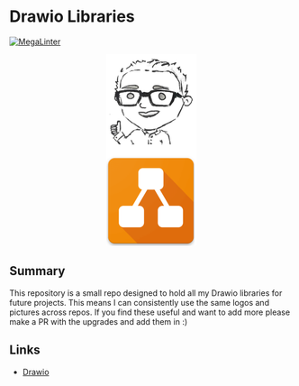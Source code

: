 # Drawio Libraries

[![MegaLinter](https://github.com/ScottGibb/Drawio-Libraries/actions/workflows/mega-linter.yaml/badge.svg)](https://github.com/ScottGibb/Drawio-Libraries/actions/workflows/mega-linter.yaml)

<!-- markdownlint-disable MD033 -->
<div align="center">
    <img src="docs\Languages-And-Tools.drawio.svg" alt="Languages and Tools">
</div>
<!-- markdownlint-enable MD033 -->

## Summary

This repository is a small repo designed to hold all my Drawio libraries for future projects. This means I can consistently use the same logos and pictures across repos. If you find these useful and want to add more please make a PR with the upgrades and add them in :)

## Links

- [Drawio](https://app.diagrams.net/)
